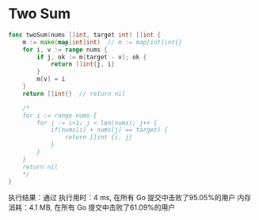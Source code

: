 # Two Sum

```go
func twoSum(nums []int, target int) []int {
    m := make(map[int]int)  // m := map[int]int{}
    for i, v := range nums {
        if j, ok := m[target - v]; ok {
            return []int{j, i}
        }
        m[v] = i
    }
    return []int{}  // return nil

    /*
    for i := range nums {
        for j := i+1; j < len(nums); j++ {
            if(nums[i] + nums[j] == target) {
                return []int {i, j}
            }
        }
    }
    return nil
    */
}
```

执行结果：通过
执行用时：4 ms, 在所有 Go 提交中击败了95.05%的用户
内存消耗：4.1 MB, 在所有 Go 提交中击败了61.09%的用户